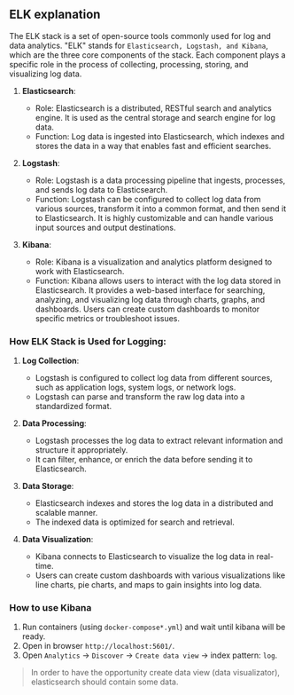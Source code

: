 ## ELK explanation

The ELK stack is a set of open-source tools commonly used for log and data analytics. "ELK" stands for `Elasticsearch, Logstash, and Kibana`, which are the three core components of the stack. Each component plays a specific role in the process of collecting, processing, storing, and visualizing log data.

1. **Elasticsearch**:

    - Role: Elasticsearch is a distributed, RESTful search and analytics engine. It is used as the central storage and search engine for log data.
    - Function: Log data is ingested into Elasticsearch, which indexes and stores the data in a way that enables fast and efficient searches.

2. **Logstash**:

    - Role: Logstash is a data processing pipeline that ingests, processes, and sends log data to Elasticsearch.
    - Function: Logstash can be configured to collect log data from various sources, transform it into a common format, and then send it to Elasticsearch. It is highly customizable and can handle various input sources and output destinations.

3. **Kibana**:

    - Role: Kibana is a visualization and analytics platform designed to work with Elasticsearch.
    - Function: Kibana allows users to interact with the log data stored in Elasticsearch. It provides a web-based interface for searching, analyzing, and visualizing log data through charts, graphs, and dashboards. Users can create custom dashboards to monitor specific metrics or troubleshoot issues.

### How ELK Stack is Used for Logging:

1. **Log Collection**:
    - Logstash is configured to collect log data from different sources, such as application logs, system logs, or network logs.
    - Logstash can parse and transform the raw log data into a standardized format.

2. **Data Processing**:

    - Logstash processes the log data to extract relevant information and structure it appropriately.
    - It can filter, enhance, or enrich the data before sending it to Elasticsearch.

3. **Data Storage**:

    - Elasticsearch indexes and stores the log data in a distributed and scalable manner.
    - The indexed data is optimized for search and retrieval.

4. **Data Visualization**:

    - Kibana connects to Elasticsearch to visualize the log data in real-time.
    - Users can create custom dashboards with various visualizations like line charts, pie charts, and maps to gain insights into log data.

### How to use Kibana

1. Run containers (using `docker-compose*.yml`) and wait until kibana will be ready.
2. Open in browser `http://localhost:5601/`.
3. Open `Analytics` -> `Discover` -> `Create data view` -> index pattern: `log`.

> In order to have the opportunity create data view (data visualizator), elasticsearch should contain some data.
